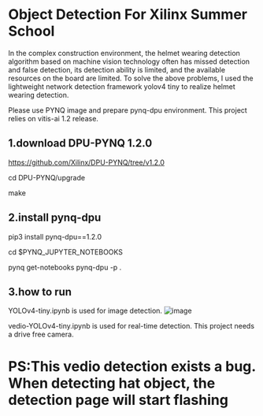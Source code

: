 
# Object Detection For Xilinx Summer School

In the complex construction environment, the helmet wearing detection algorithm based on machine vision technology often has missed detection and false detection, its detection ability is limited, and the available resources on the board are limited. To solve the above problems, I used the lightweight network detection framework yolov4 tiny to realize helmet wearing detection.

Please use PYNQ image and prepare pynq-dpu environment.
This project relies on vitis-ai 1.2 release.

## 1.download DPU-PYNQ 1.2.0 
  https://github.com/Xilinx/DPU-PYNQ/tree/v1.2.0
  
  cd DPU-PYNQ/upgrade
  
  make
  
## 2.install pynq-dpu
  pip3 install pynq-dpu==1.2.0
  
  cd $PYNQ_JUPYTER_NOTEBOOKS
  
  pynq get-notebooks pynq-dpu -p .
  
## 3.how to run
 YOLOv4-tiny.ipynb is used for image detection.
![image](https://user-images.githubusercontent.com/71107056/128302693-d71024f3-3c32-473c-81e0-27da1f640ba9.png)


 vedio-YOLOv4-tiny.ipynb is used for real-time detection. This project  needs a drive free camera.

# PS:This vedio detection exists a bug. When detecting hat object, the detection page will start flashing
